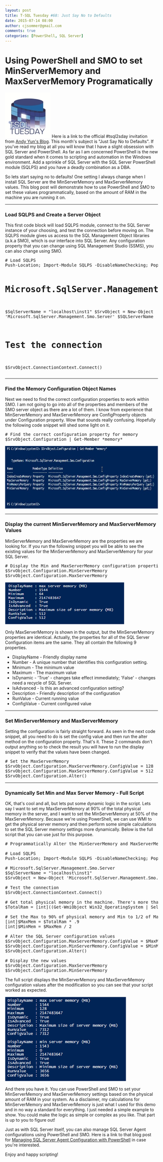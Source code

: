 ```yaml
---
layout: post
title: T-SQL Tuesday #68: Just Say No to Defaults
date: 2015-07-14 08:00
author: cjsommer@gmail.com
comments: true
categories: [PowerShell, SQL Server]
---
```

<h1>Using PowerShell and SMO to set MinServerMemory and MaxServerMemory Programatically</h1>

<a href="https://sqlbek.wordpress.com/2015/07/06/invitation-to-t-sql-tuesday-68-just-say-no-to-defaults/" target="_blank"><img src="/img/2015/05/TSQLTuesday.jpg" alt="TSQLTuesday" width="150" height="150" class="alignright size-full wp-image-504" /></a>
Here is a link to the official #tsql2sday invitation from <a href="https://sqlbek.wordpress.com/2015/07/06/invitation-to-t-sql-tuesday-68-just-say-no-to-defaults/" target="_blank">Andy Yun's Blog</a>. This month's subject is "Just Say No to Defaults". If you've read my blog at all you will know that I have a slight obsession with SQL Server and PowerShell. As far as I am concerned PowerShell is the new gold standard when it comes to scripting and automation in the Windows environment. Add a sprinkle of SQL Server with the SQL Server PowerShell module  (SQLPS) and you have a deadly combination as a DBA. 

So lets start saying no to defaults! One setting I always change when I install SQL Server are the MinServerMemory and MaxServerMemory values. This blog post will demonstrate how to use PowerShell and SMO to set these values programmatically, based on the amount of RAM in the machine you are running it on. 

<hr>
<h3>Load SQLPS and Create a Server Object</h3>
This first code block will load SQLPS module, connect to the SQL Server instance of your choosing, and test the connection before moving on. The SQLPS module gives us access to the SQL Management Object libraries (a.k.a SMO), which is our interface into SQL Server. Any configuration property that you can change using SQL Management Studio (SSMS), you can also change using SMO.
<pre class="lang:ps decode:true " title="Load SQLPS and Create a Server Object" >
# Load SQLPS
Push-Location; Import-Module SQLPS -DisableNameChecking; Pop-Location

# Microsoft.SqlServer.Management.Smo.Server
$SqlServerName = "localhost\inst1"
$SrvObject = New-Object 'Microsoft.SqlServer.Management.Smo.Server' $SQLServerName

# Test the connection
$SrvObject.ConnectionContext.Connect()
</pre>

<hr>
<h3>Find the Memory Configuration Object Names</h3>
Next we need to find the correct configuration properties to work within SMO. I am not going to go into all of the properties and members of the SMO server object as there are a lot of them. I know from experience that MinServerMemory and MaxServerMemory are ConfigProperty objects under Configuration property. Wow that sounds really confusing. Hopefully the following code snippet will shed some light on it.
<pre class="lang:ps decode:true " title="Find the Memory Configuration Object Names" >
# Find the correct configuration property for memory
$SrvObject.Configuration | Get-Member *memory*
</pre> 
<img src="/img/2015/07/tsql2sday68_getmemprop.jpg" alt="tsql2sday68_getmemprop" width="773" height="206" class="alignnone size-full wp-image-787" />

<hr>
<h3>Display the current MinServerMemory and MaxServerMemory Values</h3>
MinServerMemory and MaxServerMemory are the properties we are looking for. If you run the following snippet you will be able to see the existing values for the MinServerMemory and MaxServerMemory for your SQL Server.
<pre class="lang:ps decode:true " title="Display the current MinServerMemory and MaxServerMemory Values" >
# Display the Min and MaxServerMemory configuration properties
$SrvObject.Configuration.MinServerMemory 
$SrvObject.Configuration.MaxServerMemory 
</pre> 

<img src="/img/2015/07/tsql2sday68_maxservermemory.png" alt="tsql2sday68_maxservermemory" width="393" height="138" class="alignnone size-full wp-image-790" />

Only MaxServerMemory is shown in the output, but the MinServerMemory properties are identical. Actually, the properties for all of the SQL Server Configuration items are the same. They all contain the following 9 properties.
<ul>
	<li>DisplayName - Friendly display name</li>
	<li>Number - A unique number that identifies this configuration setting.</li>
	<li>Minimum - The minimum value</li>
	<li>Maximum - The maximum value</li>
	<li>IsDynamic - 'True' - changes take effect immediately; 'False' - changes need a recycle of SQL Server.</li>
	<li>IsAdvanced - Is this an advanced configuration setting?</li>
	<li>Description - Friendly description of the configuration</li>
	<li>RunValue - Current running value</li>
	<li>ConfigValue - Current configured value</li>
</ul>

<hr>
<h3>Set MinServerMemory and MaxServerMemory</h3>
Setting the configuration is fairly straight forward. As seen in the next code snippet, all you need to do is set the config value and then run the alter method on the configuration property. That's it. These 2 commands don't output anything so to check the result you will have to run the display snippet to verify that the values have been changed.
 
<pre class="lang:ps decode:true " title="Set MinServerMemory and MaxServerMemory"  >
# Set the MaxServerMemory
$SrvObject.Configuration.MaxServerMemory.ConfigValue = 128
$SrvObject.Configuration.MaxServerMemory.ConfigValue = 512
$SrvObject.Configuration.Alter()</pre> 

<hr>
<h3>Dynamically Set Min and Max Server Memory - Full Script</h3>
OK, that's cool and all, but lets put some dynamic logic in the script. Lets say I want to set my MaxServerMemory at 90% of the total physical memory in the server, and I want to set the MinServerMemory at 50% of the MaxServerMemory. Because we're using PowerShell, we can use WMI to get the physical server memory and then perform some simple calculations to set the SQL Server memory settings more dynamically. Below is the full script that you can use just for this purpose.
 
<pre class="lang:ps decode:true " title="Dynamically Set Min and Max Server Memory - Full Script" >
# Programmatically Alter the MinServerMemory and MaxServerMemory

# Load SQLPS
Push-Location; Import-Module SQLPS -DisableNameChecking; Pop-Location
 
# Microsoft.SqlServer.Management.Smo.Server
$SqlServerName = "localhost\inst1"
$SrvObject = New-Object 'Microsoft.SqlServer.Management.Smo.Server' $SQLServerName
 
# Test the connection
$SrvObject.ConnectionContext.Connect()

# Get total physical memory in the machine. There's more than 1 way to skin this cat.
$TotalRam = [int]((Get-WmiObject Win32_OperatingSystem | Select-Object -ExpandProperty TotalVisibleMemorySize) / 1024)

# Set the Max to 90% of physical memory and Min to 1/2 of Max memory.
[int]$MaxMem = $TotalRam * .9
[int]$MinMem = $MaxMem / 2

# Alter the SQL Server configuration values
$SrvObject.Configuration.MaxServerMemory.ConfigValue = $MaxMem
$SrvObject.Configuration.MinServerMemory.ConfigValue = $MinMem
$SrvObject.Configuration.Alter()

# Display the new values
$SrvObject.Configuration.MaxServerMemory
$SrvObject.Configuration.MinServerMemory
</pre> 

The full script displays the MinServerMemory and MaxServerMemory configuration values after the modification so you can see that your script worked as expected.

<img src="/img/2015/07/tsql2sday68_dynamic.png" alt="tsql2sday68_dynamic" width="399" height="277" class="alignnone size-full wp-image-818" />

And there you have it. You can use PowerShell and SMO to set your MinServerMemory and MaxServerMemory settings based on the physical amount of RAM in your system. As a disclaimer, my calculations for MinServerMemory and MaxServerMemory is just what I used for this demo and in no way a standard for everything. I just needed a simple example to show. You could make the logic as simple or complex as you like. That part is up to you to figure out!

Just as with SQL Server itself, you can also manage SQL Server Agent configurations using PowerShell and SMO. Here is a link to that blog post for <a href="http://www.cjsommer.com/sql-agent-smo/" target="_blank">Managing SQL Server Agent Configuration with PowerShell</a> in case you're interested. 

Enjoy and happy scripting!
